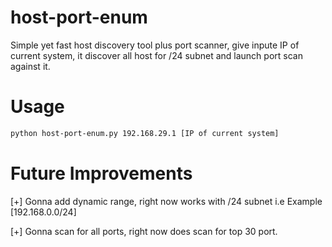 # host-port-enum

Simple yet fast host discovery tool plus port scanner, give inpute IP of current system, it discover all host for /24 subnet and launch port scan against it.

# Usage
```sh
python host-port-enum.py 192.168.29.1 [IP of current system]
```

# Future Improvements

[+] Gonna add dynamic range, right now works with /24 subnet i.e Example [192.168.0.0/24]

[+] Gonna scan for all ports, right now does scan for top 30 port.
